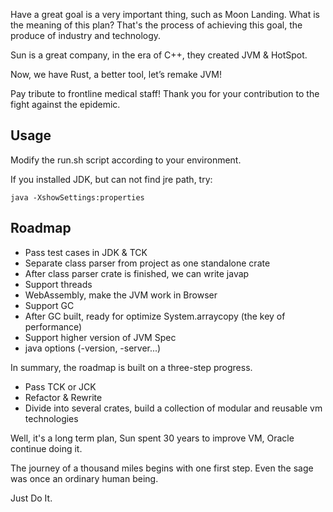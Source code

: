 Have a great goal is a very important thing, such as Moon Landing.
What is the meaning of this plan? 
That's the process of achieving this goal, the produce of industry and technology.

Sun is a great company, in the era of C++, they created JVM & HotSpot.

Now, we have Rust, a better tool, let’s remake JVM! 

Pay tribute to  frontline medical staff! Thank you for your contribution to the fight against the epidemic.

## Usage

Modify the run.sh script according to your environment.

If you installed JDK, but can not find jre path, try:

```shell
java -XshowSettings:properties
```

## Roadmap

- Pass test cases in JDK & TCK 
- Separate class parser from project as one standalone crate
- After class parser crate is finished, we can write javap
- Support threads
- WebAssembly, make the JVM work in Browser 
- Support GC
- After GC built, ready for optimize System.arraycopy (the key of performance)
- Support higher version of JVM Spec 
- java options (-version, -server...)

In summary, the roadmap is built on a three-step progress.
- Pass TCK or JCK
- Refactor & Rewrite
- Divide into several crates, build a collection of modular and reusable vm technologies

Well, it's a long term plan, Sun spent 30 years to improve
VM, Oracle continue doing it.

The journey of a thousand miles begins with one first step. Even the sage was once an ordinary human being.

Just Do It.